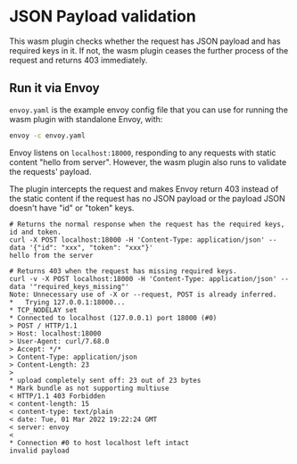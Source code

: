 # JSON Payload validation

This wasm plugin checks whether the request has JSON payload and has required keys in it.
If not, the wasm plugin ceases the further process of the request and returns 403 immediately.

## Run it via Envoy

`envoy.yaml` is the example envoy config file that you can use for running the wasm plugin
with standalone Envoy, with:

```bash
envoy -c envoy.yaml
```

Envoy listens on `localhost:18000`, responding to any requests with static content "hello from server".
However, the wasm plugin also runs to validate the requests' payload.

The plugin intercepts the request and makes Envoy return 403 instead of the static content
if the request has no JSON payload or the payload JSON doesn't have "id" or "token" keys.

```console
# Returns the normal response when the request has the required keys, id and token.
curl -X POST localhost:18000 -H 'Content-Type: application/json' --data '{"id": "xxx", "token": "xxx"}'
hello from the server

# Returns 403 when the request has missing required keys.
curl -v -X POST localhost:18000 -H 'Content-Type: application/json' --data '"required_keys_missing"'
Note: Unnecessary use of -X or --request, POST is already inferred.
*   Trying 127.0.0.1:18000...
* TCP_NODELAY set
* Connected to localhost (127.0.0.1) port 18000 (#0)
> POST / HTTP/1.1
> Host: localhost:18000
> User-Agent: curl/7.68.0
> Accept: */*
> Content-Type: application/json
> Content-Length: 23
>
* upload completely sent off: 23 out of 23 bytes
* Mark bundle as not supporting multiuse
< HTTP/1.1 403 Forbidden
< content-length: 15
< content-type: text/plain
< date: Tue, 01 Mar 2022 19:22:24 GMT
< server: envoy
<
* Connection #0 to host localhost left intact
invalid payload
```
